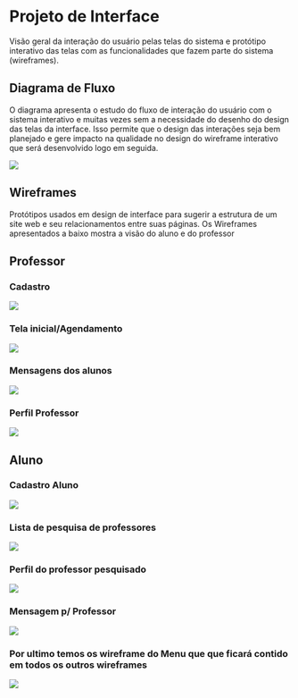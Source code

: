 
# Projeto de Interface

Visão geral da interação do usuário pelas telas do sistema e protótipo interativo das telas com as funcionalidades que fazem parte do sistema (wireframes).

## Diagrama de Fluxo

O diagrama apresenta o estudo do fluxo de interação do usuário com o sistema interativo e  muitas vezes sem a necessidade do desenho do design das telas da interface. Isso permite que o design das interações seja bem planejado e gere impacto na qualidade no design do wireframe interativo que será desenvolvido logo em seguida.

![](/src/img/fluxograma.png)


## Wireframes

Protótipos usados em design de interface para sugerir a estrutura de um site web e seu relacionamentos entre suas páginas. Os Wireframes apresentados a baixo mostra a visão do aluno e do professor

## Professor

### Cadastro

![](/src/img/2CadastroProfessor.png)

### Tela inicial/Agendamento

![](/src/img/3AgendaProfessor.png)

### Mensagens dos alunos

![](/src/img/5MensagensProfessor.png)

### Perfil Professor

![](/src/img/6PerfilProfessor.png)

## Aluno

### Cadastro Aluno

![](/src/img/1CadastroAluno.png)

### Lista de pesquisa de professores

![](/src/img/2ListadeProfessoresAluno.png)

### Perfil do professor pesquisado

![](/src/img/3PerfilProfessorAluno.png)

### Mensagem p/ Professor

![](/src/img/4MensagemparaProfessorAluno.png)


### Por ultimo temos os wireframe do Menu que que ficará contido em todos os outros wireframes

![](/src/img/4MenuProfessor.png)
